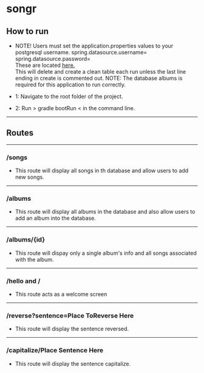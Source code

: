 # songr

## How to run
- NOTE! Users must set the application.properties values to your postgresql username. 
spring.datasource.username=  
spring.datasource.password=  
These are located [here.](https://github.com/kdcouture/songr/blob/master/src/main/resources/application.properties)  
This will delete and create a clean table each run unless the last line ending in create is commented out.
NOTE: The database albums is required for this application to run correctly.


- 1: Navigate to the root folder of the project.
- 2: Run > gradle bootRun < in the command line.

---
## Routes
---
### /songs
- This route will display all songs in th database and allow users to add new songs.
---
### /albums
- This route will display all albums in the database and also allow users to add an album into the database.
---
### /albums/{id}
- This route will dispay only a single album's info and all songs associated with the album.
---
### /hello and /
- This route acts as a welcome screen
---
### /reverse?sentence=Place ToReverse Here
- This route will display the sentence reversed.
---
### /capitalize/Place Sentence Here
- This route will display the sentence capitalize.
